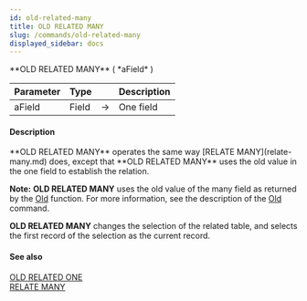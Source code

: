 ```yaml
---
id: old-related-many
title: OLD RELATED MANY
slug: /commands/old-related-many
displayed_sidebar: docs
---
```


<!--REF #_command_.OLD RELATED MANY.Syntax-->**OLD RELATED MANY** ( *aField* )<!-- END REF-->
<!--REF #_command_.OLD RELATED MANY.Params-->
| Parameter | Type |  | Description |
| --- | --- | --- | --- |
| aField | Field | &rarr; | One field |

<!-- END REF-->

#### Description 

<!--REF #_command_.OLD RELATED MANY.Summary-->**OLD RELATED MANY** operates the same way [RELATE MANY](relate-many.md) does, except that **OLD RELATED MANY** uses the old value in the one field to establish the relation.<!-- END REF-->

**Note:** **OLD RELATED MANY** uses the old value of the many field as returned by the [Old](old.md) function. For more information, see the description of the [Old](old.md) command.

**OLD RELATED MANY** changes the selection of the related table, and selects the first record of the selection as the current record.

#### See also 

[OLD RELATED ONE](old-related-one.md)  
[RELATE MANY](relate-many.md)  